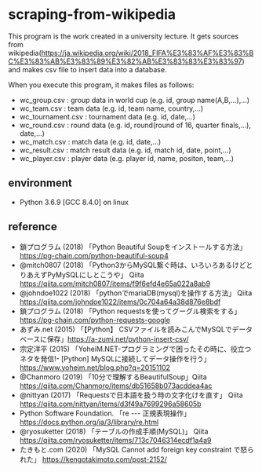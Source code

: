 # scraping-from-wikipedia
This program is the work created in a university lecture. It gets sources from wikipedia(https://ja.wikipedia.org/wiki/2018_FIFA%E3%83%AF%E3%83%BC%E3%83%AB%E3%83%89%E3%82%AB%E3%83%83%E3%83%97) and makes csv file to insert data into a database.

When you execute this program, it makes files as follows:
- wc_group.csv : group data in world cup (e.g. id, group name(A,B,...),...) 
- wc_team.csv : team data (e.g. id, team name, country,...)
- wc_tournament.csv : tournament data (e.g. id, date,...)
- wc_round.csv : round data (e.g. id, round(round of 16, quarter finals,...), date,...)
- wc_match.csv : match data (e.g. id, date,...)
- wc_result.csv : match result data (e.g. id, match id, date, point,...)
- wc_player.csv : player data (e.g. player id, name, positon, team,...)

## environment
- Python 3.6.9 [GCC 8.4.0] on linux 

## reference
- 鎖プログラム  (2018) 「Python Beautiful Soupをインストールする方法」 <https://pg-chain.com/python-beautiful-soup4>
- @mitch0807 (2018) 「Python3からMySQL繋ぐ時は、いろいろあるけどとりあえずPyMySQLにしとこうや」 Qiita <https://qiita.com/mitch0807/items/f9f6efd4e65a022a8ab9>
- @johndoe1022 (2018) 「pythonでmariaDB(mysql)を操作する方法」 Qiita <https://qiita.com/johndoe1022/items/0c704a64a38d876e8bdf>
- 鎖プログラム (2018) 「Python requestsを使ってグーグル検索をする」 <https://pg-chain.com/python-requests-google>
- あずみ.net (2015) 「【Python】 CSVファイルを読みこんでMySQLでデータベースに保存」<https://a-zumi.net/python-insert-csv/>
- 宗定洋平 (2015) 「YoheiM.NET-プログラミングで困ったその時に、役立つネタを発信!- [Python] MySQLに接続してデータ操作を行う」 <https://www.yoheim.net/blog.php?q=20151102>
- @Chanmoro (2019) 「10分で理解するBeautifulSoup」Qiita <https://qiita.com/Chanmoro/items/db51658b073acddea4ac>
- @nittyan (2017) 「Requestsで日本語を扱う時の文字化けを直す」 Qiita <https://qiita.com/nittyan/items/d3f49a7699296a58605b>
- Python Software Foundation. 「re --- 正規表現操作」 <https://docs.python.org/ja/3/library/re.html>
- @ryosuketter (2018) 「テーブルの作成手順(MySQL)」 Qiita <https://qiita.com/ryosuketter/items/713c7046314ecdf1a4a9>
- たきもと.com (2020) 「MySQL Cannot add foreign key constraint で怒られた」 <https://kengotakimoto.com/post-2152/>

